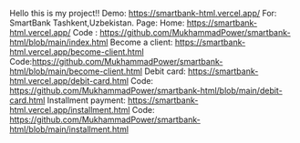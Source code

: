 
Hello this is my project!!
Demo: https://smartbank-html.vercel.app/
For: SmartBank
Tashkent,Uzbekistan.
Page: Home: https://smartbank-html.vercel.app/  Code : https://github.com/MukhammadPower/smartbank-html/blob/main/index.html
      Become a client: https://smartbank-html.vercel.app/become-client.html Code:https://github.com/MukhammadPower/smartbank-html/blob/main/become-client.html
      Debit card: https://smartbank-html.vercel.app/debit-card.html Code: https://github.com/MukhammadPower/smartbank-html/blob/main/debit-card.html
      Installment payment: https://smartbank-html.vercel.app/installment.html Code: https://github.com/MukhammadPower/smartbank-html/blob/main/installment.html
